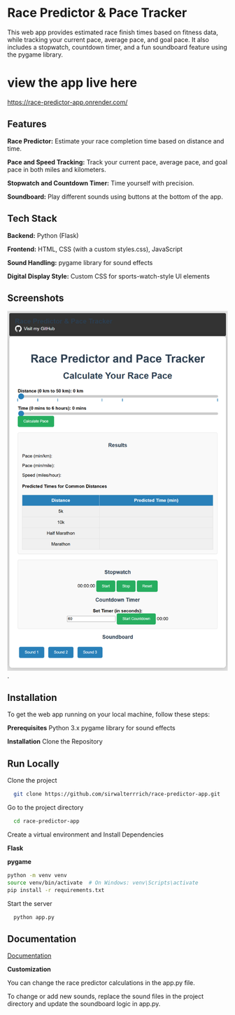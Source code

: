 
# Race Predictor & Pace Tracker

This web app provides estimated race finish times based on fitness data, while tracking your current pace, average pace, and goal pace. It also includes a stopwatch, countdown timer, and a fun soundboard feature using the pygame library.

# view the app live here
https://race-predictor-app.onrender.com/

## Features

**Race Predictor:** Estimate your race completion time based on distance and time.

**Pace and Speed Tracking:** Track your current pace, average pace, and goal pace in both miles and kilometers.

**Stopwatch and Countdown Timer:** Time yourself with precision.

**Soundboard:** Play different sounds using buttons at the bottom of the app.


## Tech Stack

**Backend:** Python (Flask)

**Frontend:** HTML, CSS (with a custom styles.css), JavaScript

**Sound Handling:** pygame library for sound effects

**Digital Display Style:** Custom CSS for sports-watch-style UI elements
## Screenshots


![App Screenshot](https://raw.githubusercontent.com/sirwalterrrich/RunningApps/refs/heads/main/race_predictor_app/app_screenshot.png).

## Installation

To get the web app running on your local machine, follow these steps:

**Prerequisites**
Python 3.x
pygame library for sound effects

**Installation**
Clone the Repository
## Run Locally

Clone the project

```bash
  git clone https://github.com/sirwalterrrich/race-predictor-app.git

```

Go to the project directory

```bash
  cd race-predictor-app
```

Create a virtual environment and Install Dependencies

**Flask**

**pygame**

```bash
python -m venv venv
source venv/bin/activate  # On Windows: venv\Scripts\activate
pip install -r requirements.txt

```

Start the server

```bash
  python app.py
```


## Documentation

[Documentation](https://linktodocumentation)

**Customization**

You can change the race predictor calculations in the app.py file.

To change or add new sounds, replace the sound files in the project directory and update the soundboard logic in app.py.
